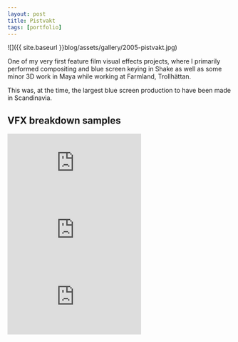 ```yaml
---
layout: post
title: Pistvakt
tags: [portfolio]
---
```


![]({{ site.baseurl }}blog/assets/gallery/2005-pistvakt.jpg)

One of my very first feature film visual effects projects, where I primarily performed compositing and blue screen keying in Shake as well as some minor 3D work in Maya while working at Farmland, Trollhättan.

<!--more-->

This was, at the time, the largest blue screen production to have been made in Scandinavia.

## VFX breakdown samples

<iframe src="https://player.vimeo.com/video/1164699" frameborder="0" webkitallowfullscreen mozallowfullscreen allowfullscreen></iframe>

<iframe src="https://player.vimeo.com/video/1139497" frameborder="0" webkitallowfullscreen mozallowfullscreen allowfullscreen></iframe>

<iframe src="https://player.vimeo.com/video/1139165" frameborder="0" webkitallowfullscreen mozallowfullscreen allowfullscreen></iframe>
